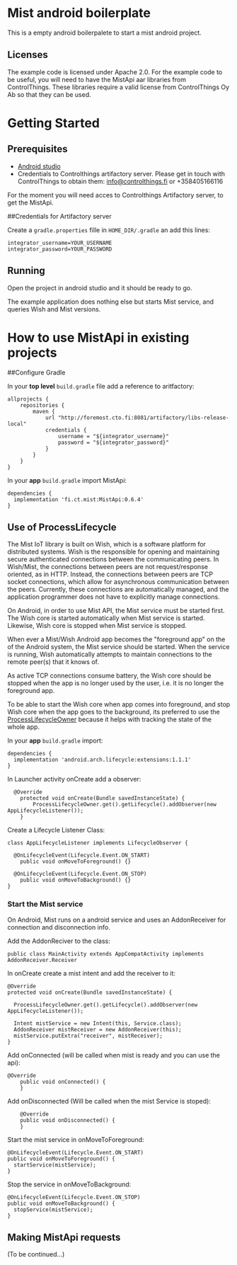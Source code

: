 # Mist android boilerplate
This is a empty android boilerpalete to start a mist android project. 

## Licenses

The example code is licensed under Apache 2.0. For the example code to be useful, you will need to have the MistApi aar libraries from ControlThings. These libraries require a valid license from ControlThings Oy Ab so that they can be used.

# Getting Started

## Prerequisites

* [Android studio](https://developer.android.com/studio/) 
* Credentials to Controlthings artifactory server. Please get in touch with ControlThings to obtain them: info@controlthings.fi or +358405166116

For the moment you will need acces to Controlthings Artifactory server, to get the MistApi.

##Credentials for Artifactory server

Create a `gradle.properties` fille in `HOME_DIR/.gradle` an add this lines:

```
integrator_username=YOUR_USERNAME
integrator_password=YOUR_PASSWORD
```

## Running

Open the project in android studio and it should be ready to go.

The example application does nothing else but starts Mist service, and queries Wish and Mist versions.

# How to use MistApi in existing projects
 
##Configure Gradle
 
In your **top level** `build.gradle` file add a reference to aritfactory:

```
allprojects {
    repositories {
        maven {
            url "http://foremost.cto.fi:8081/artifactory/libs-release-local"
            credentials {
                username = "${integrator_username}"
                password = "${integrator_password}"
            }
        }
    }
}        
``` 

In your **app** `build.gradle` import MistApi:

```
dependencies {
  implementation 'fi.ct.mist:MistApi:0.6.4'
}
```

## Use of ProcessLifecycle

The Mist IoT library is built on Wish, which is a software platform for distributed systems. Wish is the  responsible for opening and maintaining secure authenticated connections between the communicating peers. In Wish/Mist, the connections between peers are not request/response oriented, as in HTTP. Instead, the connections between peers are TCP socket connections, which allow for asynchronous communication between the peers. Currently, these connections are automatically managed, and the application programmer does not have to explicitly manage connections. 

On Android, in order to use Mist API, the Mist service must be started first. The Wish core is started automatically when Mist service is started. Likewise, Wish core is stopped when Mist service is stopped.

When ever a Mist/Wish Android app becomes the "foreground app" on the of the Android system, the Mist service should be started. When the service is running, Wish automatically attempts to maintain connections to the remote peer(s) that it knows of. 

As active TCP connections consume battery, the Wish core should be stopped when the app is no longer used by the user, i.e. it is no longer the foreground app. 

To be able to start the Wish core when app comes into foreground, and stop Wish core when the app goes to the background, its preferred to use the [ProcessLifecycleOwner](https://developer.android.com/reference/android/arch/lifecycle/ProcessLifecycleOwner) because it helps with tracking the state of the whole app.  

In your **app** `build.gradle` import:

```
dependencies {
  implementation 'android.arch.lifecycle:extensions:1.1.1'
}
```
In Launcher activity onCreate add a observer:

```
  @Override
    protected void onCreate(Bundle savedInstanceState) {
        ProcessLifecycleOwner.get().getLifecycle().addObserver(new AppLifecycleListener());
    }
```
Create a Lifecycle Listener Class:

```
class AppLifecycleListener implements LifecycleObserver {
  
  @OnLifecycleEvent(Lifecycle.Event.ON_START)
    public void onMoveToForeground() {}

  @OnLifecycleEvent(Lifecycle.Event.ON_STOP)
    public void onMoveToBackground() {}
}
```

### Start the Mist service

On Android, Mist runs on a android service and uses an AddonReceiver for connection and disconnection info.

Add the AddonReciver to the class:

```
public class MainActivity extends AppCompatActivity implements AddonReceiver.Receiver
``` 

In onCreate create a mist intent and add the receiver to it:

```
@Override
protected void onCreate(Bundle savedInstanceState) {

  ProcessLifecycleOwner.get().getLifecycle().addObserver(new AppLifecycleListener());

  Intent mistService = new Intent(this, Service.class);
  AddonReceiver mistReceiver = new AddonReceiver(this);
  mistService.putExtra("receiver", mistReceiver);
}
```

Add onConnected (will be called when mist is ready and you can use the api):

```
@Override
    public void onConnected() {
    }
```

Add onDisconnected (Will be called when the mist Service is stoped):

```
    @Override
    public void onDisconnected() {
    }
```

Start the mist service in onMoveToForeground:
```
@OnLifecycleEvent(Lifecycle.Event.ON_START)
public void onMoveToForeground() {
  startService(mistService);
}
```


Stop the service in onMoveToBackground:
```
@OnLifecycleEvent(Lifecycle.Event.ON_STOP)
public void onMoveToBackground() {
  stopService(mistService);
}
```

## Making MistApi requests

(To be continued...)

